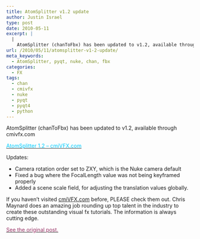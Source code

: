 ```yaml
---
title: AtomSplitter v1.2 update
author: Justin Israel
type: post
date: 2010-05-11
excerpt: |
  |
    AtomSplitter (chanToFbx) has been updated to v1.2, available through cmivfx.com
url: /2010/05/11/atomsplitter-v1-2-update/
meta_keywords:
  - AtomSplitter, pyqt, nuke, chan, fbx
categories:
  - FX
tags:
  - chan
  - cmivfx
  - nuke
  - pyqt
  - pyqt4
  - python
---
```


AtomSplitter (chanToFbx) has been updated to v1.2, available through cmivfx.com

<!--more-->

[<span style="color: #00ccff;">AtomSplitter 1.2 &#8211; cmiVFX.com</span>](http://www.cmivfx.com/productpages/product.aspx?name=AtomSplitter_1.2)

Updates:

  * Camera rotation order set to ZXY, which is the Nuke camera default
  * Fixed a bug where the FocalLength value was not being keyframed properly
  * Added a scene scale field, for adjusting the translation values globally.

If you haven&#8217;t visited <a href="http://cmiVFX.com" target="_blank">cmiVFX.com</a> before, PLEASE check them out. Chris Maynard does an amazing job rounding up top talent in the industry to create these outstanding visual fx tutorials. The information is always cutting edge.

[<span style="color: #993366;">See the original post.</span>](/2009/12/06/chantofbx-tool-released-through-cmivfx/)
